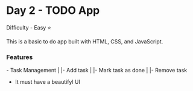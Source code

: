 <h1> Day 2 - TODO App</h1>

Difficulty - Easy :star:

This is a basic to do app built with HTML, CSS, and JavaScript. 

<h3>Features</h3>
 - Task Management
    |
    |- Add task
    |
    |- Mark task as done
    |
    |- Remove task  

 - It must have a beautifyl UI

